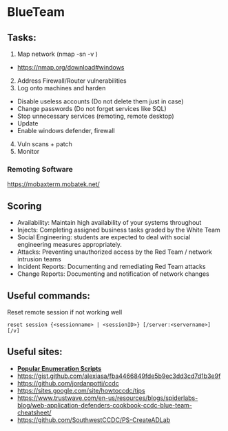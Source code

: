 # BlueTeam

## Tasks:
1. Map network (nmap -sn -v <IP RANGE>)
* https://nmap.org/download#windows
2. Address Firewall/Router vulnerabilities 
3. Log onto machines and harden
* Disable useless accounts (Do not delete them just in case)
* Change passwords (Do not forget services like SQL)
* Stop unnecessary services (remoting, remote desktop)
* Update
* Enable windows defender, firewall
4. Vuln scans + patch
5. Monitor

### Remoting Software
https://mobaxterm.mobatek.net/


## Scoring 
* Availability: Maintain high availability of your systems throughout
* Injects: Completing assigned business tasks graded by the White Team
* Social Engineering: students are expected to deal with social engineering measures appropriately.
* Attacks: Preventing unauthorized access by the Red Team / network intrusion teams
* Incident Reports: Documenting and remediating Red Team attacks
* Change Reports: Documenting and notification of network changes
  
## Useful commands:
Reset remote session if not working well
```
reset session {<sessionname> | <sessionID>} [/server:<servername>] [/v]
```
  
## Useful sites:
* [**Popular Enumeration Scripts**](https://gist.github.com/HarmJ0y/184f9822b195c52dd50c379ed3117993)
* https://gist.github.com/alexiasa/fba4466849fde5b9ec3dd3cd7d1b3e9f
* https://github.com/jordanpotti/ccdc
* https://sites.google.com/site/howtoccdc/tips
* https://www.trustwave.com/en-us/resources/blogs/spiderlabs-blog/web-application-defenders-cookbook-ccdc-blue-team-cheatsheet/
* https://github.com/SouthwestCCDC/PS-CreateADLab
